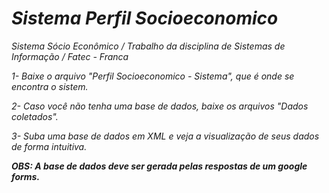 <h1> <b><i>Sistema Perfil Socioeconomico</b></em> </h1>

Sistema Sócio Econômico / Trabalho da disciplina de Sistemas de Informação / Fatec - Franca

1- Baixe o arquivo "Perfil Socioeconomico - Sistema", que é onde se encontra o sistem.

2- Caso você não tenha uma base de dados, baixe os arquivos "Dados coletados".

3- Suba uma base de dados em XML e veja a visualização de seus dados de forma intuitiva.

<strong>OBS: A base de dados deve ser gerada pelas respostas de um google forms.</strong>